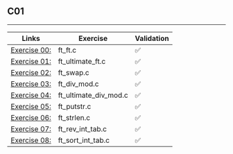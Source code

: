 ## C01
---------------------

Links | Exercise | Validation
------|----------|------------
[Exercise 00:](ex00/) | ft_ft.c | ✅
[Exercise 01:](ex01/) | ft_ultimate_ft.c | ✅
[Exercise 02:](ex02/) | ft_swap.c | ✅
[Exercise 03:](ex03/) | ft_div_mod.c | ✅
[Exercise 04:](ex04/) | ft_ultimate_div_mod.c | ✅
[Exercise 05:](ex05/) | ft_putstr.c | ✅
[Exercise 06:](ex06/) | ft_strlen.c | ✅
[Exercise 07:](ex07/) | ft_rev_int_tab.c | ✅
[Exercise 08:](ex08/) | ft_sort_int_tab.c | ✅